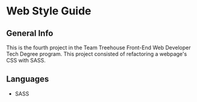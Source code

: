 # Web Style Guide

## General Info

This is the fourth project in the Team Treehouse Front-End Web Developer Tech Degree program. This project consisted of refactoring a webpage's CSS with SASS.

## Languages

* SASS
